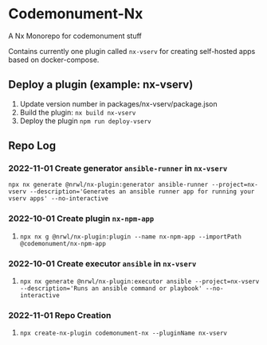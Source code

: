 # Codemonument-Nx

A Nx Monorepo for codemonument stuff

Contains currently one plugin called `nx-vserv` for creating self-hosted apps based on docker-compose.

## Deploy a plugin (example: nx-vserv)

1. Update version number in packages/nx-vserv/package.json
2. Build the plugin: `nx build nx-vserv`
3. Deploy the plugin `npm run deploy-vserv`

## Repo Log

### 2022-11-01 Create generator `ansible-runner` in `nx-vserv`

`npx nx generate @nrwl/nx-plugin:generator ansible-runner --project=nx-vserv --description='Generates an ansible runner app for running your vserv apps' --no-interactive`

### 2022-10-01 Create plugin `nx-npm-app`

1. `npx nx g @nrwl/nx-plugin:plugin --name nx-npm-app --importPath @codemonument/nx-npm-app`

### 2022-10-01 Create executor `ansible` in `nx-vserv`

1. `npx nx generate @nrwl/nx-plugin:executor ansible --project=nx-vserv --description='Runs an ansible command or playbook' --no-interactive`

### 2022-11-01 Repo Creation

1. `npx create-nx-plugin codemonument-nx --pluginName nx-vserv`
